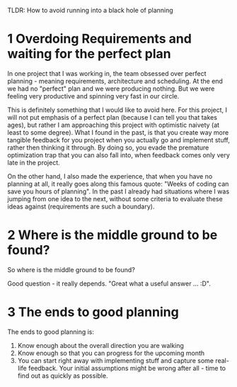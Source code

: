 TLDR: How to avoid running into a black hole of planning

# 1 Overdoing Requirements and waiting for the perfect plan
In one project that I was working in, the team obsessed over perfect planning - meaning requirements, architecture and scheduling. At the end we had no "perfect" plan and we were producing nothing. But we were feeling very productive and spinning very fast in our circle.

This is definitely something that I would like to avoid here. For this project, I will not put emphasis of a perfect plan (because I can tell you that takes ages), but rather I am approaching this project with optimistic naivety (at least to some degree). What I found in the past, is that you create way more tangible feedback for you project when you actually go and implement stuff, rather then thinking it through. By doing so, you evade the premature optimization trap that you can also fall into, when feedback comes only very late in the project.

On the other hand, I also made the experience, that when you have no planning at all, it really goes along this famous quote: "Weeks of coding can save you hours of planning". In the past I already had situations where I was jumping from one idea to the next, without some criteria to evaluate these ideas against (requirements are such a boundary).

# 2 Where is the middle ground to be found?
So where is the middle ground to be found?

Good question - it really depends. "Great what a useful answer ... :D". 

# 3 The ends to good planning
The ends to good planning is:
1. Know enough about the overall direction you are walking
2. Know enough so that you can progress for the upcoming month
3. You can start right away with implementing stuff and capture some real-life feedback. Your initial assumptions might be wrong after all - time to find out as quickly as possible.

